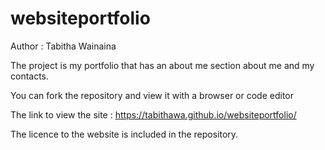 # websiteportfolio

Author : Tabitha Wainaina

The project is my portfolio that has an about me section about me and my contacts.

You can fork the repository and view it with a browser or code editor

The link to view the site : https://tabithawa.github.io/websiteportfolio/

The licence to the website is included in the repository.
